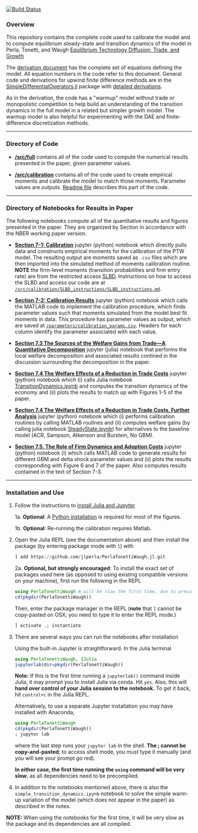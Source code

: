 [![Build Status](https://travis-ci.com/jlperla/PerlaTonettiWaugh.jl.svg?token=G6ge79qYLosYiRGJBp1G&branch=master)](https://travis-ci.com/jlperla/PerlaTonettiWaugh.jl)

### Overview

This repository contains the complete code used to calibrate the model and to compute equilibrium steady-state and transition dynamics of the model in Perla, Tonetti, and Waugh [Equilibrium Technology Diffusion, Trade, and Growth](http://christophertonetti.com/files/papers/PerlaTonettiWaugh_DiffusionTradeAndGrowth.pdf)

The [derivation document](/docs/numerical_algorithm.pdf) has the complete set of equations defining the model. All equation numbers in the code refer to this document. General code and derivations for upwind finite difference methods are in the [SimpleDifferentialOperators.jl](https://github.com/QuantEcon/SimpleDifferentialOperators.jl) package with [detailed derivations](https://github.com/QuantEcon/SimpleDifferentialOperators.jl/releases/download/dev/discretized-differential-operator-derivation.pdf).

As in the derivation, the code has a "warmup" model without trade or monopolistic competition to help build an understanding of the transition dynamics in the full model in a related but simpler growth model. The warmup model is also helpful for experimenting with the DAE and finite-difference discretization methods.

---
### Directory of Code

* **[/src/full](/src/full)** contains all of the code used to compute the numerical results presented in the paper, given parameter values.

* **[/src/calibration](/src/calibration)** contains all of the code used to create empirical moments and calibrate the model to match those moments. Parameter values are outputs. [Readme file](/src/calibration/README.md) describes this part of the code.

---
### Directory of Notebooks for Results in Paper

The following notebooks compute all of the quantitative results and figures presented in the paper. They are organized by Section in accordance with the NBER working paper version.

- **[Section 7-1: Calibration](section_7-1.ipynb)** jupyter (python) notebook which directly pulls data and constructs empirical moments for the calibration of the PTW model. The resulting output are moments saved as ``.csv`` files which are then imported into the simulated method of moments calibration routine. **NOTE** the firm-level moments (transition probabilities and firm entry rate) are from the restricted access [SLBD](https://www.census.gov/programs-surveys/ces/data/public-use-data/synthetic-longitudinal-business-database.html). Instructions on how to access the SLBD and access our code are at [``/src/calibration/SLBD_instructions/SLBD_instructions.md``](/src/calibration/SLBD_instructions/SLBD_instructions.md).

- **[Section 7-2: Calibration Results](section_7-2.ipynb)** jupyter (python) notebook which calls the MATLAB code to implement the calibration procedure, which finds parameter values such that moments simulated from the model best fit moments in data. This procedure has parameter values as output, which are saved at [``/parameters/calibration_params.csv``](/parameters/calibration_params.csv). Headers for each column identify the parameter associated with each value.

- **[Section 7.3 The Sources of the Welfare Gains from Trade—A Quantitative Decomposition](section_7-3.ipynb)** jupyter (julia) notebook that performs the local welfare decomposition and associated results contined in the discussion surrounding the decomposition in the paper.

- **[Section 7.4 The Welfare Effects of a Reduction in Trade Costs](section_7-4_main.ipynb)** jupyter (python) notebook which (i) calls Julia notebook [TransitionDynamics.ipynb](TransitionDynamics.ipynb) and computes the transition dynamics of the economy and (ii) plots the results to match up with Figures 1-5 of the paper.

- **[Section 7.4 The Welfare Effects of a Reduction in Trade Costs, Further Analysis](section_7-4_more.ipynb)** jupyter (python) notebook which (i) performs calibration routines by calling MATLAB routines and (ii) computes welfare gains (by calling julia notebook [SteadyState.ipynb](SteadyState.ipynb)) for alternatives to the baseline model (ACR, Sampson, Atkenson and Burstein, No GBM).

- **[Section 7.5. The Role of Firm Dynamics and Adoption Costs](section_7-5.ipynb)** jupyter (python) notebook (i) which calls MATLAB code to generate results for different GBM and delta shock parameter values and (ii) plots the results corresponding with Figure 6 and 7 of the paper. Also computes results contained in the text of Section 7-3.

---
### Installation and Use

1. Follow the instructions to [install Julia and Jupyter](https://lectures.quantecon.org/jl/getting_started.html)

    1a. **Optional**: A [Python installation](https://www.anaconda.com/products/individual#Downloads) is required for most of the figures.   
    
    1b. **Optional**: Re-running the calibration requires Matlab.
    
2. Open the Julia REPL (see the documentation above) and then install the package (by entering package mode with `]`) with

    ```julia
    ] add https://github.com/jlperla/PerlaTonettiWaugh.jl.git
    ```

   2a. **Optional, but strongly encouraged**: To install the exact set of packages used here (as opposed to using existing compatible versions on your machine), first run the following in the REPL

      ```julia
      using PerlaTonettiWaugh # will be slow the first time, due to precompilation
      cd(pkgdir(PerlaTonettiWaugh))
      ```
      Then, enter the package manager in the REPL  (**note** that `]` cannot be copy-pasted on OSX; you need to type it to enter the REPL mode.)
      ```julia
      ] activate .; instantiate
      ```

3. There are several ways you can run the notebooks after installation

    Using the built-in Jupyter is straightforward.  In the Julia terminal
    ```julia
    using PerlaTonettiWaugh, IJulia
    jupyterlab(dir=pkgdir(PerlaTonettiWaugh))
    ```

   **Note:** If this is the first time running a `jupyterlab()` command inside Julia, it may prompt you to install Julia via conda. Hit `yes`. Also, this will **hand over control of your Julia session to the notebook.** To get it back, hit `control+c` in the Julia REPL.

    Alternatively, to use a separate Jupyter installation you may have installed with Anaconda,
    ```julia
    using PerlaTonettiWaugh
    cd(pkgdir(PerlaTonettiWaugh))
    ; jupyter lab
    ```
    where the last step runs your `jupyter lab` in the shell. **The ; cannot be copy-and-pasted**; to access shell mode, you must type it manually (and you will see your prompt go red).

    **In either case, the first time running the `using` command will be very slow**, as all dependencies need to be precompiled.

4. In addition to the notebooks mentioned above, there is also the `simple_transition_dynamics.ipynb` notebook to solve the simple warm-up variation of the model (which does not appear in the paper) as described in the notes.

**NOTE:** When using the notebooks for the first time, it will be very slow as the package and its dependencies are all compiled.
